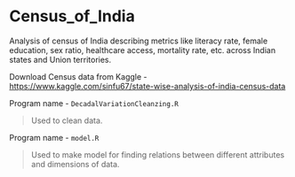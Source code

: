 # Census_of_India
Analysis of census of India describing metrics like literacy rate, female education, sex ratio, healthcare access, mortality rate, etc. across Indian states and Union territories.

Download Census data from Kaggle - https://www.kaggle.com/sinfu67/state-wise-analysis-of-india-census-data

Program name - `DecadalVariationCleanzing.R`
> Used to clean data.

Program name - `model.R`
> Used to make model for finding relations between different attributes and dimensions of data.
